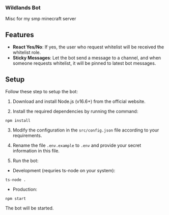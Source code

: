 ### Wildlands Bot

Misc for my smp minecraft server

## Features

- **React Yes/No**: If yes, the user who request whitelist will be received the whitelist role.
- **Sticky Messages**: Let the bot send a message to a channel, and when someone requests whitelist, it will be pinned to latest bot messages.

## Setup

Follow these step to setup the bot:

1. Download and install Node.js (v16.6+) from the official website.

2. Install the required dependencies by running the command:
```
npm install
```

3. Modify the configuration in the `src/config.json` file according to your requirements. 

4. Rename the file `.env.example` to `.env` and provide your secret information in this file.

5. Run the bot:
- Development (requries ts-node on your system):
```
ts-node .
``` 
- Production:
```
npm start
```

The bot will be started.